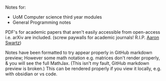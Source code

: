 Notes for:
- UoM Computer science third year modules
- General Programming notes

PDF's for academic papers that aren't easily accessible from open-access i.e. arXiv are included. (screw paywalls for academic journals! R.I.P. [Aaron Swartz](https://en.wikipedia.org/wiki/Aaron_Swartz#United_States_v._Aaron_Swartz_case))

Notes have been formatted to try appear properly in GitHub markdown preview; However some math notation e.g. matrices don't render properly, & you will see the full MathJax.
(This isn't my fault, GitHub markdown preview is broken.)
This can be rendered properly if you view it locally, e.g. with obsidian or vs code.
